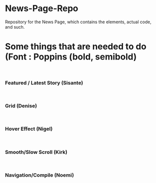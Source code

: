 # News-Page-Repo
Repository for the News Page, which contains the elements, actual code, and such.<br/>

<h1> Some things that are needed to do (Font : Poppins (bold, semibold) </h1><br/>
<h3>Featured / Latest Story (Sisante) </h3><br/>
<h3>Grid (Denise)</h3><br/>
<h3>Hover Effect (Nigel)</h3><br/>
<h3>Smooth/Slow Scroll (Kirk)</h3><br>
<h3>Navigation/Compile (Noemi)</h3>

